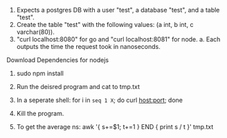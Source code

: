 1. Expects a postgres DB with a user "test", a database "test", and a table "test".
2. Create the table "test" with the following values: (a int, b int, c varchar(80)).
3. "curl localhost:8080" for go and "curl localhost:8081" for node.
   a. Each outputs the time the request took in nanoseconds.

Download Dependencies for nodejs
1. sudo npm install


1. Run the deisred program and cat to tmp.txt
2. In a seperate shell: for i in `seq 1 X`; do curl <host:port>; done
3. Kill the program.
4. To get the average ns: awk '{ s+=$1; t+=1 } END { print s / t }' tmp.txt
